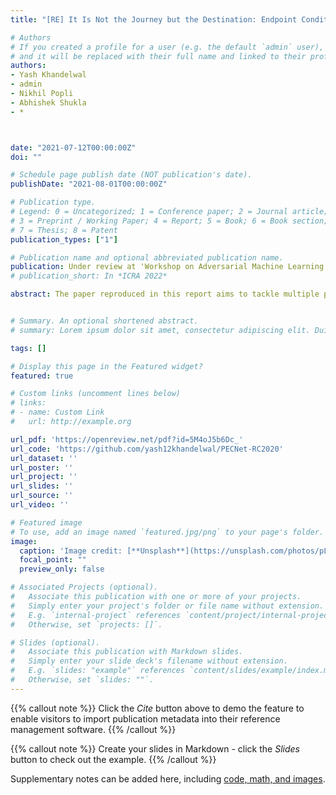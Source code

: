 ```yaml
---
title: "[RE] It Is Not the Journey but the Destination: Endpoint Conditioned Trajectory Prediction"

# Authors
# If you created a profile for a user (e.g. the default `admin` user), write the username (folder name) here 
# and it will be replaced with their full name and linked to their profile.
authors:
- Yash Khandelwal
- admin
- Nikhil Popli
- Abhishek Shukla
- *



date: "2021-07-12T00:00:00Z"
doi: ""

# Schedule page publish date (NOT publication's date).
publishDate: "2021-08-01T00:00:00Z"

# Publication type.
# Legend: 0 = Uncategorized; 1 = Conference paper; 2 = Journal article;
# 3 = Preprint / Working Paper; 4 = Report; 5 = Book; 6 = Book section;
# 7 = Thesis; 8 = Patent
publication_types: ["1"]

# Publication name and optional abbreviated publication name.
publication: Under review at 'Workshop on Adversarial Machine Learning and Beyond', AAAI 2021
# publication_short: In *ICRA 2022*

abstract: The paper reproduced in this report aims to tackle multiple pedestrian trajectory predictions using rich multi-modal predictions for the use of autonomous vehicles, social robots, etc. Earlier approaches to this problem have been auto-regressive in nature, i.e., using n points (or analogically, data from the last t seconds) from the dataset to produce the immediately next point, and then this process recurs.  In this paper, the end-point distribution conditioned on the past trajectory and the past trajectory features are modelled separately for each pedestrian. The future trajectory points are predicted based on the past and features from other pedestrians via social pooling. An assumption in this model is the absence of passive pedestrians or the fact that each pedestrian has an actual preconceived end-point or destination and is motivated to reach it. To formulate this report, we have experimented on the author's code by adding/removing social pooling layers, using truncation tricks, visualisation tools, and changing between CVAE and VAE architectures to verify all the claims made by the author described in detail below. We also performed some experiments such as shifting origin to the current point, using different architecture for encoder and decoder networks with the hope of improving the results, which are also described in detail at the end.


# Summary. An optional shortened abstract.
# summary: Lorem ipsum dolor sit amet, consectetur adipiscing elit. Duis posuere tellus ac convallis placerat. Proin tincidunt magna sed ex sollicitudin condimentum.

tags: []

# Display this page in the Featured widget?
featured: true

# Custom links (uncomment lines below)
# links:
# - name: Custom Link
#   url: http://example.org

url_pdf: 'https://openreview.net/pdf?id=5M4oJ5b6Dc_'
url_code: 'https://github.com/yash12khandelwal/PECNet-RC2020'
url_dataset: ''
url_poster: ''
url_project: ''
url_slides: ''
url_source: ''
url_video: ''

# Featured image
# To use, add an image named `featured.jpg/png` to your page's folder. 
image:
  caption: 'Image credit: [**Unsplash**](https://unsplash.com/photos/pLCdAaMFLTE)'
  focal_point: ""
  preview_only: false

# Associated Projects (optional).
#   Associate this publication with one or more of your projects.
#   Simply enter your project's folder or file name without extension.
#   E.g. `internal-project` references `content/project/internal-project/index.md`.
#   Otherwise, set `projects: []`.

# Slides (optional).
#   Associate this publication with Markdown slides.
#   Simply enter your slide deck's filename without extension.
#   E.g. `slides: "example"` references `content/slides/example/index.md`.
#   Otherwise, set `slides: ""`.
---
```


{{% callout note %}}
Click the *Cite* button above to demo the feature to enable visitors to import publication metadata into their reference management software.
{{% /callout %}}

{{% callout note %}}
Create your slides in Markdown - click the *Slides* button to check out the example.
{{% /callout %}}

Supplementary notes can be added here, including [code, math, and images](https://wowchemy.com/docs/writing-markdown-latex/).
